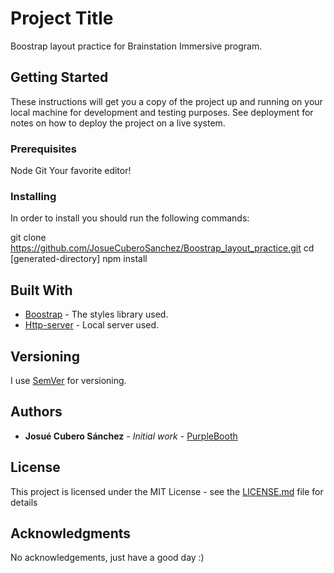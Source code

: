 # Project Title

Boostrap layout practice for Brainstation Immersive program.

## Getting Started

These instructions will get you a copy of the project up and running on your local machine for development and testing purposes. See deployment for notes on how to deploy the project on a live system.

### Prerequisites

Node
Git
Your favorite editor!

### Installing

In order to install you should run the following commands:

git clone https://github.com/JosueCuberoSanchez/Boostrap_layout_practice.git
cd [generated-directory]
npm install

## Built With

* [Boostrap](https://getbootstrap.com/) - The styles library used.
* [Http-server](https://www.npmjs.com/package/http-server) - Local server used.


## Versioning

I use [SemVer](http://semver.org/) for versioning.

## Authors

* **Josué Cubero Sánchez** - *Initial work* - [PurpleBooth](https://github.com/JosueCuberoSanchez)

## License

This project is licensed under the MIT License - see the [LICENSE.md](LICENSE.md) file for details

## Acknowledgments

No acknowledgements, just have a good day :)